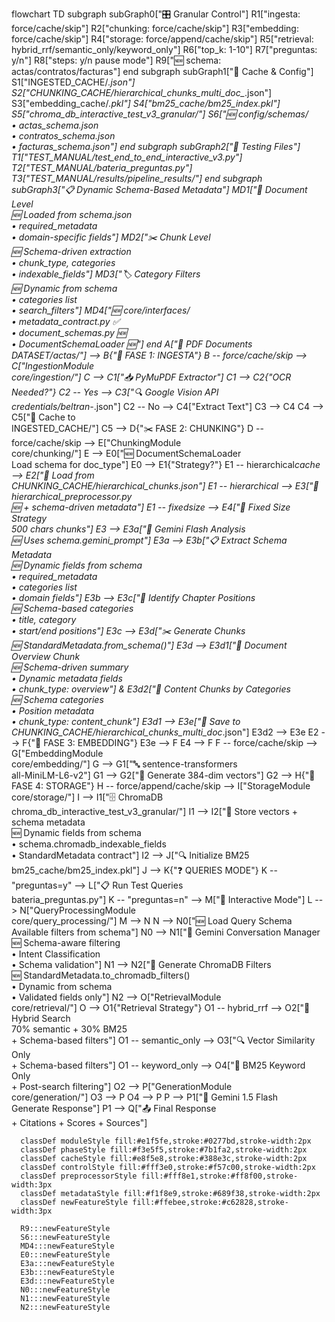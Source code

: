 flowchart TD
subgraph subGraph0["🎛️ Granular Control"]
R1["ingesta: force/cache/skip"]
R2["chunking: force/cache/skip"]
R3["embedding: force/cache/skip"]
R4["storage: force/append/cache/skip"]
R5["retrieval: hybrid_rrf/semantic_only/keyword_only"]
R6["top_k: 1-10"]
R7["preguntas: y/n"]
R8["steps: y/n pause mode"]
R9["🆕 schema: actas/contratos/facturas"]
end
subgraph subGraph1["📁 Cache & Config"]
S1["INGESTED_CACHE/*.json"]
S2["CHUNKING_CACHE/hierarchical_chunks_multi_doc_*.json"]
S3["embedding_cache/*.pkl"]
S4["bm25_cache/bm25_index.pkl"]
S5["chroma_db_interactive_test_v3_granular/"]
S6["🆕 config/schemas/<br>• actas_schema.json<br>• contratos_schema.json<br>•
facturas_schema.json"]
end
subgraph subGraph2["🧪 Testing Files"]
T1["TEST_MANUAL/test_end_to_end_interactive_v3.py"]
T2["TEST_MANUAL/bateria_preguntas.py"]
T3["TEST_MANUAL/results/pipeline_results/"]
end
subgraph subGraph3["📋 Dynamic Schema-Based Metadata"]
MD1["📄 Document Level<br>🆕 Loaded from schema.json<br>• required_metadata<br>•
domain-specific fields"]
MD2["✂️ Chunk Level<br>🆕 Schema-driven extraction<br>• chunk_type, categories<br>•
indexable_fields"]
MD3["🏷️ Category Filters<br>🆕 Dynamic from schema<br>• categories list<br>•
search_filters"]
MD4["🆕 core/interfaces/<br>• metadata_contract.py ✅<br>• document_schemas.py 🆕<br>•
DocumentSchemaLoader 🆕"]
end
A["📄 PDF Documents<br>DATASET/actas/"] --> B{"🔧 FASE 1: INGESTA"}
B -- force/cache/skip --> C["IngestionModule<br>core/ingestion/"]
C --> C1["📥 PyMuPDF Extractor"]
C1 --> C2{"OCR Needed?"}
C2 -- Yes --> C3["🔍 Google Vision API<br>credentials/beltran-*.json"]
C2 -- No --> C4["Extract Text"]
C3 --> C4
C4 --> C5["💾 Cache to<br>INGESTED_CACHE/"]
C5 --> D{"✂️ FASE 2: CHUNKING"}
D -- force/cache/skip --> E["ChunkingModule<br>core/chunking/"]
E --> E0["🆕 DocumentSchemaLoader<br>Load schema for doc_type"]
E0 --> E1{"Strategy?"}
E1 -- hierarchical*cache --> E2["📁 Load
from<br>CHUNKING_CACHE/hierarchical_chunks*_.json"]
E1 -- hierarchical --> E3["🤖 hierarchical_preprocessor.py<br>🆕 + schema-driven metadata"]
E1 -- fixed*size --> E4["📏 Fixed Size Strategy<br>500 chars chunks"]
E3 --> E3a["🧠 Gemini Flash Analysis<br>🆕 Uses schema.gemini_prompt"]
E3a --> E3b["📋 Extract Schema Metadata<br>🆕 Dynamic fields from schema<br>•
required_metadata<br>• categories list<br>• domain fields"]
E3b --> E3c["📍 Identify Chapter Positions<br>🆕 Schema-based categories<br>• title,
category<br>• start/end positions"]
E3c --> E3d["✂️ Generate Chunks<br>🆕 StandardMetadata.from_schema()"]
E3d --> E3d1["📄 Document Overview Chunk<br>🆕 Schema-driven summary<br>• Dynamic metadata
fields<br>• chunk_type: overview"] & E3d2["📝 Content Chunks by Categories<br>🆕 Schema
categories<br>• Position metadata<br>• chunk_type: content_chunk"]
E3d1 --> E3e["💾 Save to<br>CHUNKING_CACHE/hierarchical_chunks_multi_doc*_.json"]
E3d2 --> E3e
E2 --> F{"🔢 FASE 3: EMBEDDING"}
E3e --> F
E4 --> F
F -- force/cache/skip --> G["EmbeddingModule<br>core/embedding/"]
G --> G1["🔤 sentence-transformers<br>all-MiniLM-L6-v2"]
G1 --> G2["🔢 Generate 384-dim vectors"]
G2 --> H{"💾 FASE 4: STORAGE"}
H -- force/append/cache/skip --> I["StorageModule<br>core/storage/"]
I --> I1["🗄️ ChromaDB<br>chroma_db_interactive_test_v3_granular/"]
I1 --> I2["💾 Store vectors + schema metadata<br>🆕 Dynamic fields from schema<br>•
schema.chromadb_indexable_fields<br>• StandardMetadata contract"]
I2 --> J["🔍 Initialize BM25<br>bm25_cache/bm25_index.pkl"]
J --> K{"❓ QUERIES MODE"}
K -- "preguntas=y" --> L["📋 Run Test Queries<br>bateria_preguntas.py"]
K -- "preguntas=n" --> M["💬 Interactive Mode"]
L --> N["QueryProcessingModule<br>core/query_processing/"]
M --> N
N --> N0["🆕 Load Query Schema<br>Available filters from schema"]
N0 --> N1["🤖 Gemini Conversation Manager<br>🆕 Schema-aware filtering<br>• Intent
Classification<br>• Schema validation"]
N1 --> N2["🎯 Generate ChromaDB Filters<br>🆕 StandardMetadata.to_chromadb_filters()<br>•
Dynamic from schema<br>• Validated fields only"]
N2 --> O["RetrievalModule<br>core/retrieval/"]
O --> O1{"Retrieval Strategy"}
O1 -- hybrid_rrf --> O2["🔄 Hybrid Search<br>70% semantic + 30% BM25<br>+ Schema-based
filters"]
O1 -- semantic_only --> O3["🔍 Vector Similarity Only<br>+ Schema-based filters"]
O1 -- keyword_only --> O4["📝 BM25 Keyword Only<br>+ Post-search filtering"]
O2 --> P["GenerationModule<br>core/generation/"]
O3 --> P
O4 --> P
P --> P1["🤖 Gemini 1.5 Flash<br>Generate Response"]
P1 --> Q["📤 Final Response<br>+ Citations + Scores + Sources"]

      classDef moduleStyle fill:#e1f5fe,stroke:#0277bd,stroke-width:2px
      classDef phaseStyle fill:#f3e5f5,stroke:#7b1fa2,stroke-width:2px
      classDef cacheStyle fill:#e8f5e8,stroke:#388e3c,stroke-width:2px
      classDef controlStyle fill:#fff3e0,stroke:#f57c00,stroke-width:2px
      classDef preprocessorStyle fill:#fff8e1,stroke:#ff8f00,stroke-width:3px
      classDef metadataStyle fill:#f1f8e9,stroke:#689f38,stroke-width:2px
      classDef newFeatureStyle fill:#ffebee,stroke:#c62828,stroke-width:3px

      R9:::newFeatureStyle
      S6:::newFeatureStyle
      MD4:::newFeatureStyle
      E0:::newFeatureStyle
      E3a:::newFeatureStyle
      E3b:::newFeatureStyle
      E3d:::newFeatureStyle
      N0:::newFeatureStyle
      N1:::newFeatureStyle
      N2:::newFeatureStyle
